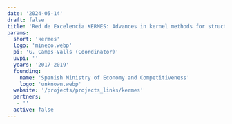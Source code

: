 ```yaml
---
date: '2024-05-14'
draft: false
title: 'Red de Excelencia KERMES: Advances in kernel methods for structured data'
params:
  short: 'kermes'
  logo: 'mineco.webp'
  pi: 'G. Camps-Valls (Coordinator)'
  uvpi: ''
  years: '2017-2019'
  founding: 
    name: 'Spanish Ministry of Economy and Competitiveness'
    logo: 'unknown.webp'
  website: '/projects/projects_links/kermes'
  partners: 
   - '' 
  active: false
---
```

